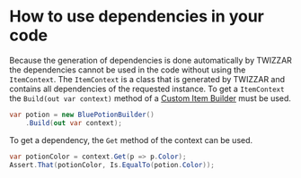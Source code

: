 <script setup lang="ts">

const fixtureUrl = "../api/Twizzar.Fixture/";
const itemContextUrl = `${fixtureUrl}IItemContext-2`;
const buildContextUrl = `${fixtureUrl}IItemBuilder-2/Build`;
const getUrl = `${fixtureUrl}IItemContext-2/Get`;
</script>

# How to use dependencies in your code
Because the generation of dependencies is done automatically by TWIZZAR the dependencies cannot be used in the code without using the <a :href="itemContextUrl">`ItemContext`</a>. The <a :href="itemContextUrl">`ItemContext`</a> is a class that is generated by TWIZZAR and contains all dependencies of the requested instance. To get a <a :href="itemContextUrl">`ItemContext`</a> the <a :href="buildContextUrl">`Build(out var context)`</a> method of a [Custom Item Builder](../key-concepts/item-builder.html#custom-item-builder) must be used.

```c#
var potion = new BluePotionBuilder()
    .Build(out var context);
```

To get a dependency, the <a :href="getUrl">`Get`</a> method of the context can be used.

```c#
var potionColor = context.Get(p => p.Color);
Assert.That(potionColor, Is.EqualTo(potion.Color));
```
